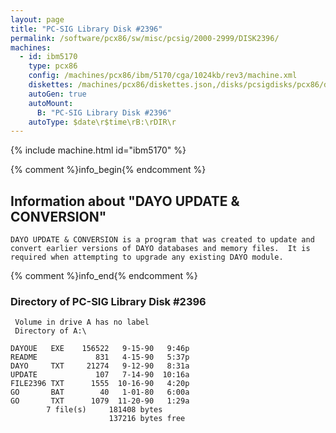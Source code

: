 ```yaml
---
layout: page
title: "PC-SIG Library Disk #2396"
permalink: /software/pcx86/sw/misc/pcsig/2000-2999/DISK2396/
machines:
  - id: ibm5170
    type: pcx86
    config: /machines/pcx86/ibm/5170/cga/1024kb/rev3/machine.xml
    diskettes: /machines/pcx86/diskettes.json,/disks/pcsigdisks/pcx86/diskettes.json
    autoGen: true
    autoMount:
      B: "PC-SIG Library Disk #2396"
    autoType: $date\r$time\rB:\rDIR\r
---
```


{% include machine.html id="ibm5170" %}

{% comment %}info_begin{% endcomment %}

## Information about "DAYO UPDATE & CONVERSION"

    DAYO UPDATE & CONVERSION is a program that was created to update and
    convert earlier versions of DAYO databases and memory files.  It is
    required when attempting to upgrade any existing DAYO module.
{% comment %}info_end{% endcomment %}


### Directory of PC-SIG Library Disk #2396

     Volume in drive A has no label
     Directory of A:\

    DAYOUE   EXE    156522   9-15-90   9:46p
    README             831   4-15-90   5:37p
    DAYO     TXT     21274   9-12-90   8:31a
    UPDATE             107   7-14-90  10:16a
    FILE2396 TXT      1555  10-16-90   4:20p
    GO       BAT        40   1-01-80   6:00a
    GO       TXT      1079  11-20-90   1:29a
            7 file(s)     181408 bytes
                          137216 bytes free
